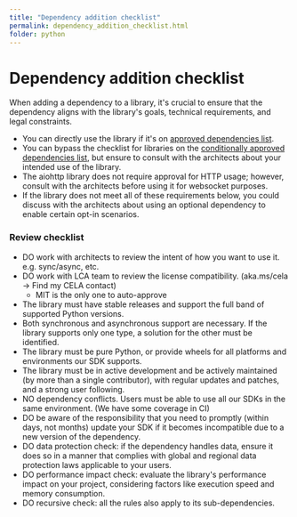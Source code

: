 ```yaml
---
title: "Dependency addition checklist"
permalink: dependency_addition_checklist.html
folder: python
---
```


# Dependency addition checklist

When adding a dependency to a library, it's crucial to ensure that the dependency aligns with the library's goals, technical requirements, and legal constraints.

- You can directly use the library if it's on [approved dependencies list](https://github.com/Azure/azure-sdk/blob/main/docs/python/approved_dependencies.md).
- You can bypass the checklist for libraries on the [conditionally approved dependencies list](https://github.com/Azure/azure-sdk/blob/main/docs/python/conditionally_approved_dependencies.md), but ensure to consult with the architects about your intended use of the library.
- The aiohttp library does not require approval for HTTP usage; however, consult with the architects before using it for websocket purposes.
- If the library does not meet all of these requirements below, you could discuss with the architects about using an optional dependency to enable certain opt-in scenarios.

### Review checklist

- DO work with architects to review the intent of how you want to use it. e.g. sync/async, etc.
- DO work with LCA team to review the license compatibility. (aka.ms/cela -> Find my CELA contact)
  - MIT is the only one to auto-approve
- The library must have stable releases and support the full band of supported Python versions.
- Both synchronous and asynchronous support are necessary. If the library supports only one type, a solution for the other must be identified.
- The library must be pure Python, or provide wheels for all platforms and environments our SDK supports.
- The library must be in active development and be actively maintained (by more than a single contributor), with regular updates and patches, and a strong user following.
- NO dependency conflicts. Users must be able to use all our SDKs in the same environment. (We have some coverage in CI)
- DO be aware of the responsibility that you need to promptly (within days, not months) update your SDK if it becomes incompatible due to a new version of the dependency.
- DO data protection check: if the dependency handles data, ensure it does so in a manner that complies with global and regional data protection laws applicable to your users.
- DO performance impact check: evaluate the library's performance impact on your project, considering factors like execution speed and memory consumption.
- DO recursive check: all the rules also apply to its sub-dependencies.
